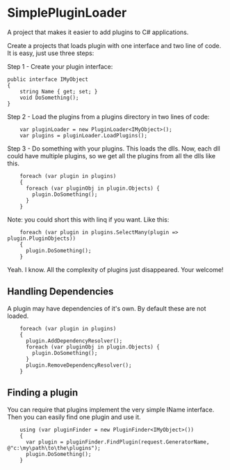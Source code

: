 # SimplePluginLoader

A project that makes it easier to add plugins to C# applications.


Create a projects that loads plugin with one interface and two line of code. It is easy, just use three steps:

Step 1 - Create your plugin interface:

````
public interface IMyObject 
{
    string Name { get; set; }
    void DoSomething();
}
````

Step 2 - Load the plugins from a plugins directory in two lines of code:

````
    var pluginLoader = new PluginLoader<IMyObject>();
    var plugins = pluginLoader.LoadPlugins();
````

Step 3 - Do something with your plugins.
This loads the dlls. Now, each dll could have multiple plugins, so we get all the plugins from all the dlls like this.

````
    foreach (var plugin in plugins)
    {
      foreach (var pluginObj in plugin.Objects) {
        plugin.DoSomething();
      }
    }
````

Note: you could short this with linq if you want. Like this:

````
    foreach (var plugin in plugins.SelectMany(plugin => plugin.PluginObjects))
    {
      plugin.DoSomething();
    }
````

Yeah. I know. All the complexity of plugins just disappeared. Your welcome!

## Handling Dependencies ##

A plugin may have dependencies of it's own. By default these are not loaded.

````
    foreach (var plugin in plugins)
    {
      plugin.AddDependencyResolver();
      foreach (var pluginObj in plugin.Objects) {
        plugin.DoSomething();
      }
      plugin.RemoveDependencyResolver();
    }
````

## Finding a plugin ##

You can require that plugins implement the very simple IName interface.  Then you can easily find one plugin and use it.

```
    using (var pluginFinder = new PluginFinder<IMyObject>()) 
    {
      var plugin = pluginFinder.FindPlugin(request.GeneratorName, @"c:\my\path\to\the\plugins");
      plugin.DoSomething();
    }
```
